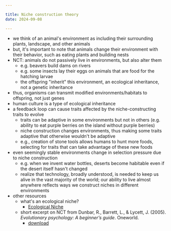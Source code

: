 ```yaml
---

title: Niche construction theory
date: 2024-09-08

---
```

- we think of an animal's environment as including their surrounding plants, landscape, and other animals
- but, it's important to note that animals change their environment with their behavior, such as eating plants and building nests
- NCT: animals do not passively live in environments, but also alter them
	- e.g. beavers build dams on rivers
	- e.g. some insects lay their eggs on animals that are food for the hatching larvae
	- the offspring "inherit" this environment, an ecological inheritance, not a genetic inheritance
- thus, organisms can transmit modified environments/habitats to offspring, not just genes
- human culture is a type of ecological inheritance
- a feedback loop can cause traits affected by the niche-constructing traits to evolve
	- traits can be adaptive in some environments but not in others (e.g. ability to eat purple berries on the island without purple berries)
	- niche construction changes environments, thus making some traits adaptive that otherwise wouldn't be adaptive
	- e.g., creation of stone tools allows humans to hunt more foods, selecting for traits that can take advantage of these new foods
- even seemingly stable environments change in selection pressure due to niche construction
	- e.g. when we invent water bottles, deserts become habitable even if the desert itself hasn't changed
	- realize that technology, broadly understood, is needed to keep us alive in the vast majority of the world; our ability to live almost anywhere reflects ways we construct niches in different environments
- other resources
	- what's an ecological niche?
		- [Ecological Niche ](https://www.youtube.com/watch?v=N4vUa5FmtcY)
	- short excerpt on NCT from Dunbar, R., Barrett, L., & Lycett, J. (2005). _Evolutionary psychology: A beginner’s guide_. Oneworld.
		- [download](https://raw.githubusercontent.com/jfrome1/ntw2029/main/public/downloads/nct-dunbarEvolutionaryPsychologyBeginner2005.pdf)
